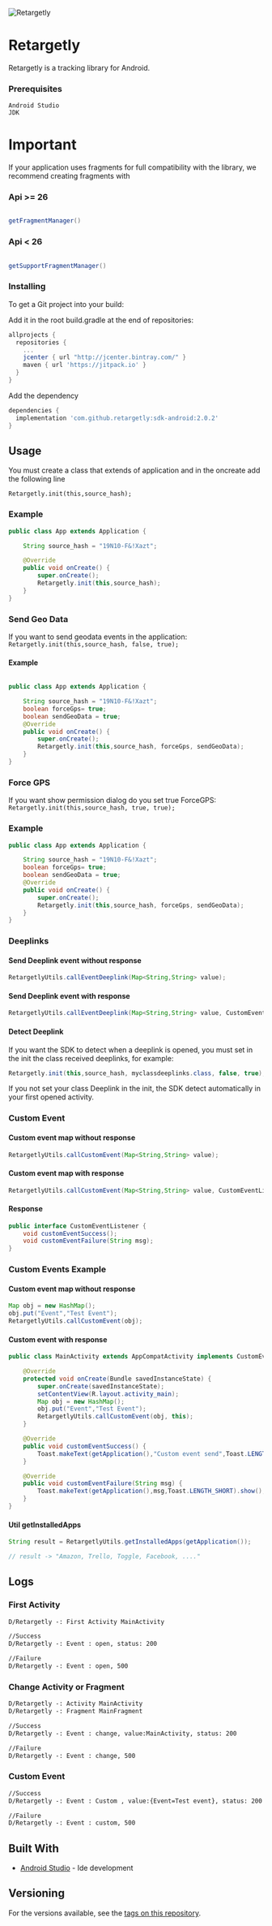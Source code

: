 ![Retargetly](https://github.com/retargetly/sdk-android/blob/master/rely_artboard.png)

# Retargetly

Retargetly is a tracking library for Android.

### Prerequisites

```
Android Studio
JDK
```

# Important

If your application uses fragments for full compatibility with the library, we recommend creating fragments with

### Api >= 26

```java

getFragmentManager()

```

### Api < 26

```java

getSupportFragmentManager()

```

### Installing

To get a Git project into your build:

Add it in the root build.gradle at the end of repositories:

```gradle
allprojects {
  repositories {
    ...
    jcenter { url "http://jcenter.bintray.com/" }
    maven { url 'https://jitpack.io' }
  }
}
```

Add the dependency

```gradle
dependencies {
  implementation 'com.github.retargetly:sdk-android:2.0.2'
}
```

## Usage

You must create a class that extends of application and in the oncreate add the following line

```Retargetly.init(this,source_hash);```

### Example

```java
public class App extends Application {

    String source_hash = "19N10-F&!Xazt";

    @Override
    public void onCreate() {
        super.onCreate();
        Retargetly.init(this,source_hash);
    }
}
```
### Send Geo Data 
If you want to send geodata events in the application: 
```Retargetly.init(this,source_hash, false, true);```
#### Example

```java

public class App extends Application {

    String source_hash = "19N10-F&!Xazt";
    boolean forceGps= true;
    boolean sendGeoData = true;
    @Override
    public void onCreate() {
        super.onCreate();
        Retargetly.init(this,source_hash, forceGps, sendGeoData);
    }
}
```

### Force GPS

If you want show permission dialog do you set true ForceGPS:
```Retargetly.init(this,source_hash, true, true);```

### Example

```java
public class App extends Application {

    String source_hash = "19N10-F&!Xazt";
    boolean forceGps= true;
    boolean sendGeoData = true;
    @Override
    public void onCreate() {
        super.onCreate();
        Retargetly.init(this,source_hash, forceGps, sendGeoData);
    }
}
```

### Deeplinks
#### Send Deeplink event without response
```java
RetargetlyUtils.callEventDeeplink(Map<String,String> value);
```
#### Send Deeplink event with response
```java
RetargetlyUtils.callEventDeeplink(Map<String,String> value, CustomEventListener customEventListener);
```
#### Detect Deeplink
If you want the SDK to detect when a deeplink is opened, you must set in the init the class received deeplinks, for example:  
```java
Retargetly.init(this,source_hash, myclassdeeplinks.class, false, true);
```
If you not set your class Deeplink in the init, the SDK detect automatically in your first opened activity.

### Custom Event

#### Custom event map without response

```java
RetargetlyUtils.callCustomEvent(Map<String,String> value);
```
#### Custom event map with response

```java
RetargetlyUtils.callCustomEvent(Map<String,String> value, CustomEventListener customEventListener);
```

#### Response

```java
public interface CustomEventListener {
    void customEventSuccess();
    void customEventFailure(String msg);
}
```

### Custom Events Example

#### Custom event map without response

```java
Map obj = new HashMap();
obj.put("Event","Test Event");
RetargetlyUtils.callCustomEvent(obj);

```

#### Custom event with response

```java
public class MainActivity extends AppCompatActivity implements CustomEventListener {

    @Override
    protected void onCreate(Bundle savedInstanceState) {
        super.onCreate(savedInstanceState);
        setContentView(R.layout.activity_main);
        Map obj = new HashMap();
        obj.put("Event","Test Event");
        RetargetlyUtils.callCustomEvent(obj, this);
    }

    @Override
    public void customEventSuccess() {
        Toast.makeText(getApplication(),"Custom event send",Toast.LENGTH_SHORT).show();
    }

    @Override
    public void customEventFailure(String msg) {
        Toast.makeText(getApplication(),msg,Toast.LENGTH_SHORT).show();
    }
}
```

#### Util getInstalledApps

```java
String result = RetargetlyUtils.getInstalledApps(getApplication());

// result -> "Amazon, Trello, Toggle, Facebook, ...."
```

## Logs

### First Activity

```xml
D/Retargetly -: First Activity MainActivity

//Success
D/Retargetly -: Event : open, status: 200

//Failure
D/Retargetly -: Event : open, 500
```

### Change Activity or Fragment

```xml
D/Retargetly -: Activity MainActivity
D/Retargetly -: Fragment MainFragment

//Success
D/Retargetly -: Event : change, value:MainActivity, status: 200

//Failure
D/Retargetly -: Event : change, 500
```

### Custom Event

```xml
//Success
D/Retargetly -: Event : Custom , value:{Event=Test event}, status: 200

//Failure
D/Retargetly -: Event : custom, 500
```

## Built With

* [Android Studio](https://developer.android.com/) - Ide development

## Versioning

For the versions available, see the [tags on this repository](https://github.com/retargetly/sdk-android.git).
